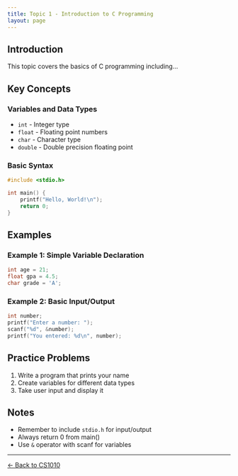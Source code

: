 ```yaml
---
title: Topic 1 - Introduction to C Programming
layout: page
---
```


## Introduction

This topic covers the basics of C programming including...

## Key Concepts

### Variables and Data Types
- `int` - Integer type
- `float` - Floating point numbers
- `char` - Character type
- `double` - Double precision floating point

### Basic Syntax
```c
#include <stdio.h>

int main() {
    printf("Hello, World!\n");
    return 0;
}
```

## Examples

### Example 1: Simple Variable Declaration
```c
int age = 21;
float gpa = 4.5;
char grade = 'A';
```

### Example 2: Basic Input/Output
```c
int number;
printf("Enter a number: ");
scanf("%d", &number);
printf("You entered: %d\n", number);
```

## Practice Problems

1. Write a program that prints your name
2. Create variables for different data types
3. Take user input and display it

## Notes
- Remember to include `stdio.h` for input/output
- Always return 0 from main()
- Use `&` operator with scanf for variables

---

[← Back to CS1010](../)

